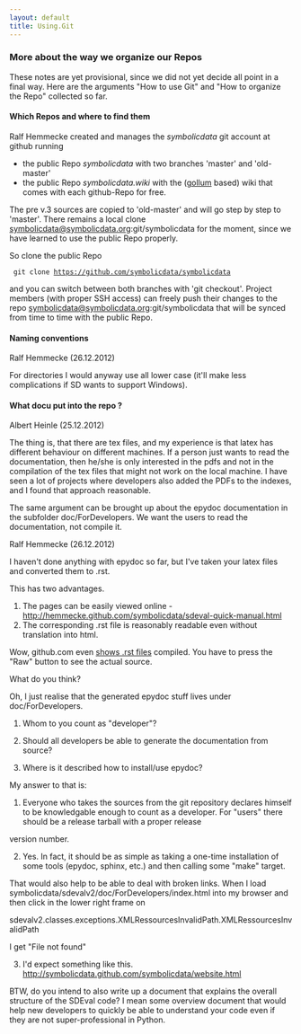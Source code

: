 ```yaml
---
layout: default
title: Using.Git
---
```


### More about the way we organize our Repos

These notes are yet provisional, since we did not yet decide all point in a final way. Here are the arguments "How to use Git" and "How to organize the Repo" collected so far.

#### Which Repos and where to find them

Ralf Hemmecke created and manages the *symbolicdata* git account at github running

-   the public Repo *symbolicdata* with two branches 'master' and 'old-master'
-   the public Repo *symbolicdata.wiki* with the ([gollum](https://github.com/github/gollum#readme) based) wiki that comes with each github-Repo for free.

The pre v.3 sources are copied to 'old-master' and will go step by step to 'master'. There remains a local clone symbolicdata@symbolicdata.org:git/symbolicdata for the moment, since we have learned to use the public Repo properly.

So clone the public Repo

` git clone `[`https://github.com/symbolicdata/symbolicdata`](https://github.com/symbolicdata/symbolicdata)

and you can switch between both branches with 'git checkout'. Project members (with proper SSH access) can freely push their changes to the repo symbolicdata@symbolicdata.org:git/symbolicdata that will be synced from time to time with the public Repo.

#### Naming conventions

Ralf Hemmecke (26.12.2012)

  
For directories I would anyway use all lower case (it'll make less complications if SD wants to support Windows).

#### What docu put into the repo ?

Albert Heinle (25.12.2012)

  
The thing is, that there are tex files, and my experience is that latex has different behaviour on different machines. If a person just wants to read the documentation, then he/she is only interested in the pdfs and not in the compilation of the tex files that might not work on the local machine. I have seen a lot of projects where developers also added the PDFs to the indexes, and I found that approach reasonable.

  
The same argument can be brought up about the epydoc documentation in the subfolder doc/ForDevelopers. We want the users to read the documentation, not compile it.

Ralf Hemmecke (26.12.2012)

I haven't done anything with epydoc so far, but I've taken your latex files and converted them to .rst.

This has two advantages.

1.  The pages can be easily viewed online - <http://hemmecke.github.com/symbolicdata/sdeval-quick-manual.html>
2.  The corresponding .rst file is reasonably readable even without translation into html.

Wow, github.com even [shows .rst files](https://github.com/hemmecke/symbolicdata/blob/gh-doc/documentation-sources/source/sdeval-quick-manual.rst) compiled. You have to press the "Raw" button to see the actual source.

What do you think?

Oh, I just realise that the generated epydoc stuff lives under doc/ForDevelopers.

  
1) Whom to you count as "developer"?

2) Should all developers be able to generate the documentation from source?

3) Where is it described how to install/use epydoc?

My answer to that is:

  
1) Everyone who takes the sources from the git repository declares himself to be knowledgable enough to count as a developer. For "users" there should be a release tarball with a proper release

version number.

  
2) Yes. In fact, it should be as simple as taking a one-time installation of some tools (epydoc, sphinx, etc.) and then calling some "make" target.

That would also help to be able to deal with broken links. When I load symbolicdata/sdevalv2/doc/ForDevelopers/index.html into my browser and then click in the lower right frame on

  
sdevalv2.classes.exceptions.XMLRessourcesInvalidPath.XMLRessourcesInvalidPath

I get "File not found"

3) I'd expect something like this. <http://symbolicdata.github.com/symbolicdata/website.html>

BTW, do you intend to also write up a document that explains the overall structure of the SDEval code? I mean some overview document that would help new developers to quickly be able to understand your code even if they are not super-professional in Python.
